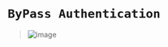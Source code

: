 # `ByPass Authentication`

> ![image](https://user-images.githubusercontent.com/50515418/226171048-332e8ecb-ecbc-44fe-b2ef-d95145fa18f9.png)
